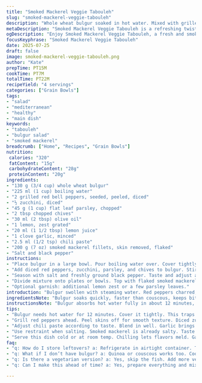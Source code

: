 ```yaml
---
title: "Smoked Mackerel Veggie Tabouleh"
slug: "smoked-mackerel-veggie-tabouleh"
description: "Whole wheat bulgur soaked in hot water. Mixed with grilled red bell peppers and diced zucchini instead of cucumber. Chives replace green onions for a mild twist. Olive oil, lemon zest and juice, minced garlic, and a pinch of chili paste. Flaky smoked mackerel layered on top. Salt and pepper to taste. Light, fresh, smoky, with a slight kick."
metaDescription: "Smoked Mackerel Veggie Tabouleh is a refreshing twist on a classic dish. Packed with flavor, it's a vibrant, smoky meal that is healthy and satisfying."
ogDescription: "Enjoy Smoked Mackerel Veggie Tabouleh, a fresh and smoky Mediterranean dish. Perfect for a light meal and easy to prepare."
focusKeyphrase: "Smoked Mackerel Veggie Tabouleh"
date: 2025-07-25
draft: false
image: smoked-mackerel-veggie-tabouleh.png
author: "Kate"
prepTime: PT15M
cookTime: PT7M
totalTime: PT22M
recipeYield: "4 servings"
categories: ["Grain Bowls"]
tags:
- "salad"
- "mediterranean"
- "healthy"
- "main dish"
keywords:
- "tabouleh"
- "bulgur salad"
- "smoked mackerel"
breadcrumb: ["Home", "Recipes", "Grain Bowls"]
nutrition: 
 calories: "320"
 fatContent: "15g"
 carbohydrateContent: "28g"
 proteinContent: "20g"
ingredients:
- "130 g (3/4 cup) whole wheat bulgur"
- "225 ml (1 cup) boiling water"
- "2 grilled red bell peppers, seeded, peeled, diced"
- "½ zucchini, diced"
- "45 g (1 cup) flat leaf parsley, chopped"
- "2 tbsp chopped chives"
- "30 ml (2 tbsp) olive oil"
- "1 lemon, zest grated"
- "20 ml (1 1/2 tbsp) lemon juice"
- "1 clove garlic, minced"
- "2.5 ml (1/2 tsp) chili paste"
- "200 g (7 oz) smoked mackerel fillets, skin removed, flaked"
- "Salt and black pepper"
instructions:
- "Place bulgur in a large bowl. Pour boiling water over. Cover tightly and let soak 12 minutes. Fluff with fork gently to separate kernels."
- "Add diced red peppers, zucchini, parsley, and chives to bulgur. Stir in olive oil, lemon zest, juice, minced garlic, and chili paste. Mix thoroughly."
- "Season with salt and freshly ground black pepper. Taste and adjust acidity or heat as preferred."
- "Divide mixture onto plates or bowls. Top with flaked smoked mackerel evenly."
- "Optional garnish: additional lemon zest or a few parsley leaves."
introduction: "Bulgur swollen with steaming water. Red peppers charred, fiery red, diced chunks. Zucchini instead of cucumber, fresh crunch but softer, lighter green. Parsley, big rough leaves chopped coarse. Chives instead of onions for milder punch. Lemon zest and juice—bright and tart. Garlic minced fine, fiery sparks hit the tongue. Chili paste for heat, not overwhelming, just a whisper. Smoked mackerel flaked over, oily flesh, smoky depth. Salt, pepper, nothing else needed. Fresh. Crisp. Balanced. No faff, no extra fuss. A tabouleh reborn with smoky fish, veggies swapped but spirit intact. Eat cold or room temp, a bold but easy main."
ingredientsNote: "Bulgur soaks quickly, faster than couscous, keeps bite. Red bell peppers grilled beforehand, skins peeled for smooth texture — skip charred bits if you prefer. Zucchini diced similar size to peppers keeps balance, mild flavor, adds moisture. Chives bring subtle onion note without sharpness from green onions. Lemon zest lends brightness and aroma, juice adds zing. Chillies replaced with a smidge of chili paste, which blends easier, spreads heat evenly—adjust to taste. Smoked mackerel potted or filleted, skin removed so no chew or bitterness. Olive oil binds, bronze golden. Salt carefully, smoked fish salty already. Freshness in every bite, no heavy sauces or dairy."
instructionsNote: "Bulgur absorbs hot water fully in about 12 minutes, longer soak thickens textures but becomes mushy, stick to timing. Cover bowl or cling film to trap steam. Fluff carefully with fork to keep grains separate, avoid mashing. Stir in peppers and zucchini — raw, no cooking needed, preserves crunch, freshness. Mix oil, lemon, garlic, chili paste separately if needed, then fold in gently to coat evenly. Taste before seasoning. Salt with restraint; smoked fish adds saltiness. Lay mackerel on top last to prevent breaking down in mix, keeps texture intact. Serve immediately or after chilling briefly. Tabouleh changes texture chilled but flavors meld well. Garnish with zest or herbs last minute for brightness."
tips:
- "Bulgur needs hot water for 12 minutes. Cover it tightly. This traps steam. Fluff with fork later. No mashing. Keep grains separate."
- "Grill red peppers ahead. Peel skins off for smooth texture. Diced zucchini offers mild flavor. Keeps crunch. Match sizes for balance."
- "Adjust chili paste according to taste. Blend in well. Garlic brings a kick. Lemon zest brightens up. A little acidity goes far."
- "Use restraint when salting. Smoked mackerel is already salty. Taste before adding more. Fresh herbs keep it lively and aromatic."
- "Serve this dish cold or at room temp. Chilling lets flavors meld. Garnish last minute for a fresh touch. Zest or herbs work."
faq:
- "q: How do I store leftovers? a: Refrigerate in airtight container. They'll keep for two days. Can also freeze. But texture changes after thawing."
- "q: What if I don’t have bulgur? a: Quinoa or couscous works too. Cooking times vary slightly. Adjust water amounts to ensure right texture."
- "q: Is there a vegetarian version? a: Yes, skip the fish. Add more veggies. Chickpeas are a good protein option. Texture stays interesting."
- "q: Can I make this ahead of time? a: Yes, prepare everything and mix just before serving. Keeps well in fridge. But mackerel on top last."

---
```

